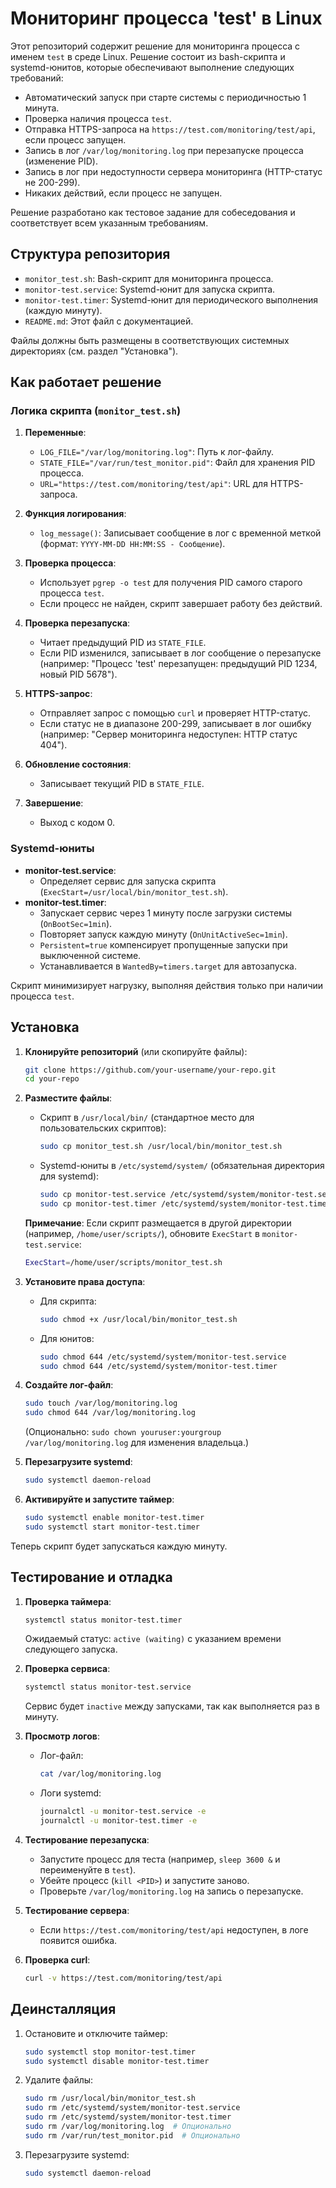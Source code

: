 # Мониторинг процесса 'test' в Linux

Этот репозиторий содержит решение для мониторинга процесса с именем `test` в среде Linux. Решение состоит из bash-скрипта и systemd-юнитов, которые обеспечивают выполнение следующих требований:
- Автоматический запуск при старте системы с периодичностью 1 минута.
- Проверка наличия процесса `test`.
- Отправка HTTPS-запроса на `https://test.com/monitoring/test/api`, если процесс запущен.
- Запись в лог `/var/log/monitoring.log` при перезапуске процесса (изменение PID).
- Запись в лог при недоступности сервера мониторинга (HTTP-статус не 200-299).
- Никаких действий, если процесс не запущен.

Решение разработано как тестовое задание для собеседования и соответствует всем указанным требованиям.

## Структура репозитория

- `monitor_test.sh`: Bash-скрипт для мониторинга процесса.
- `monitor-test.service`: Systemd-юнит для запуска скрипта.
- `monitor-test.timer`: Systemd-юнит для периодического выполнения (каждую минуту).
- `README.md`: Этот файл с документацией.

Файлы должны быть размещены в соответствующих системных директориях (см. раздел "Установка").

## Как работает решение

### Логика скрипта (`monitor_test.sh`)

1. **Переменные**:
   - `LOG_FILE="/var/log/monitoring.log"`: Путь к лог-файлу.
   - `STATE_FILE="/var/run/test_monitor.pid"`: Файл для хранения PID процесса.
   - `URL="https://test.com/monitoring/test/api"`: URL для HTTPS-запроса.

2. **Функция логирования**:
   - `log_message()`: Записывает сообщение в лог с временной меткой (формат: `YYYY-MM-DD HH:MM:SS - Сообщение`).

3. **Проверка процесса**:
   - Использует `pgrep -o test` для получения PID самого старого процесса `test`.
   - Если процесс не найден, скрипт завершает работу без действий.

4. **Проверка перезапуска**:
   - Читает предыдущий PID из `STATE_FILE`.
   - Если PID изменился, записывает в лог сообщение о перезапуске (например: "Процесс 'test' перезапущен: предыдущий PID 1234, новый PID 5678").

5. **HTTPS-запрос**:
   - Отправляет запрос с помощью `curl` и проверяет HTTP-статус.
   - Если статус не в диапазоне 200-299, записывает в лог ошибку (например: "Сервер мониторинга недоступен: HTTP статус 404").

6. **Обновление состояния**:
   - Записывает текущий PID в `STATE_FILE`.

7. **Завершение**:
   - Выход с кодом 0.

### Systemd-юниты

- **monitor-test.service**:
  - Определяет сервис для запуска скрипта (`ExecStart=/usr/local/bin/monitor_test.sh`).
- **monitor-test.timer**:
  - Запускает сервис через 1 минуту после загрузки системы (`OnBootSec=1min`).
  - Повторяет запуск каждую минуту (`OnUnitActiveSec=1min`).
  - `Persistent=true` компенсирует пропущенные запуски при выключенной системе.
  - Устанавливается в `WantedBy=timers.target` для автозапуска.

Скрипт минимизирует нагрузку, выполняя действия только при наличии процесса `test`.

## Установка

1. **Клонируйте репозиторий** (или скопируйте файлы):
   ```bash
   git clone https://github.com/your-username/your-repo.git
   cd your-repo
   ```

2. **Разместите файлы**:
   - Скрипт в `/usr/local/bin/` (стандартное место для пользовательских скриптов):
     ```bash
     sudo cp monitor_test.sh /usr/local/bin/monitor_test.sh
     ```
   - Systemd-юниты в `/etc/systemd/system/` (обязательная директория для systemd):
     ```bash
     sudo cp monitor-test.service /etc/systemd/system/monitor-test.service
     sudo cp monitor-test.timer /etc/systemd/system/monitor-test.timer
     ```

   **Примечание**: Если скрипт размещается в другой директории (например, `/home/user/scripts/`), обновите `ExecStart` в `monitor-test.service`:
   ```bash
   ExecStart=/home/user/scripts/monitor_test.sh
   ```

3. **Установите права доступа**:
   - Для скрипта:
     ```bash
     sudo chmod +x /usr/local/bin/monitor_test.sh
     ```
   - Для юнитов:
     ```bash
     sudo chmod 644 /etc/systemd/system/monitor-test.service
     sudo chmod 644 /etc/systemd/system/monitor-test.timer
     ```

4. **Создайте лог-файл**:
   ```bash
   sudo touch /var/log/monitoring.log
   sudo chmod 644 /var/log/monitoring.log
   ```
   (Опционально: `sudo chown youruser:yourgroup /var/log/monitoring.log` для изменения владельца.)

5. **Перезагрузите systemd**:
   ```bash
   sudo systemctl daemon-reload
   ```

6. **Активируйте и запустите таймер**:
   ```bash
   sudo systemctl enable monitor-test.timer
   sudo systemctl start monitor-test.timer
   ```

Теперь скрипт будет запускаться каждую минуту.

## Тестирование и отладка

1. **Проверка таймера**:
   ```bash
   systemctl status monitor-test.timer
   ```
   Ожидаемый статус: `active (waiting)` с указанием времени следующего запуска.

2. **Проверка сервиса**:
   ```bash
   systemctl status monitor-test.service
   ```
   Сервис будет `inactive` между запусками, так как выполняется раз в минуту.

3. **Просмотр логов**:
   - Лог-файл:
     ```bash
     cat /var/log/monitoring.log
     ```
   - Логи systemd:
     ```bash
     journalctl -u monitor-test.service -e
     journalctl -u monitor-test.timer -e
     ```

4. **Тестирование перезапуска**:
   - Запустите процесс для теста (например, `sleep 3600 &` и переименуйте в `test`).
   - Убейте процесс (`kill <PID>`) и запустите заново.
   - Проверьте `/var/log/monitoring.log` на запись о перезапуске.

5. **Тестирование сервера**:
   - Если `https://test.com/monitoring/test/api` недоступен, в логе появится ошибка.

6. **Проверка curl**:
   ```bash
   curl -v https://test.com/monitoring/test/api
   ```

## Деинсталляция

1. Остановите и отключите таймер:
   ```bash
   sudo systemctl stop monitor-test.timer
   sudo systemctl disable monitor-test.timer
   ```

2. Удалите файлы:
   ```bash
   sudo rm /usr/local/bin/monitor_test.sh
   sudo rm /etc/systemd/system/monitor-test.service
   sudo rm /etc/systemd/system/monitor-test.timer
   sudo rm /var/log/monitoring.log  # Опционально
   sudo rm /var/run/test_monitor.pid  # Опционально
   ```

3. Перезагрузите systemd:
   ```bash
   sudo systemctl daemon-reload
   ```
